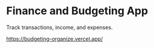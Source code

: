 # Finance and Budgeting App

Track transactions, income, and expenses.

https://budgeting-organize.vercel.app/
